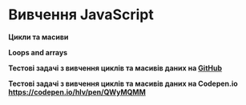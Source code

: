 # Вивчення JavaScript
**Цикли та масиви**

**Loops and arrays**

**Тестові задачі з вивчення циклів та масивів даних на [GitHub](https://alexhlv.github.io/Loops-and-arrays/)**

**Тестові задачі з вивчення циклів та масивів даних на Сodepen.io https://codepen.io/hlv/pen/QWyMQMM**
